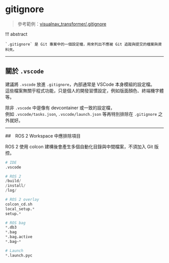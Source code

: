 # gitignore

> 參考範例：[visualnav_transformer/.gitignore](https://github.com/robodhruv/visualnav-transformer/blob/main/.gitignore)

!!! abstract 

    `.gitignore` 是 Git 專案中的一個設定檔，用來列出不應被 Git 追蹤與提交的檔案與資料夾。  

---

## 關於 `.vscode` 

建議將 `.vscode` 放進 `.gitignore`，內部通常是 VSCode 本身模組的設定檔。  
這些檔案無關乎程式功能，只是個人的開發習慣設定，例如版面顏色、終端機字體等。  

除非 `.vscode` 中是像有 devcontainer 或一致的設定檔，  
例如 `.vscode/tasks.json`, `.vscode/launch.json` 等再特別排除在 `.gitignore` 之外就好。  

---

##　ROS 2 Workspace 中應排除項目

ROS 2 使用 colcon 建構後會產生多個自動化目錄與中間檔案，不須加入 Git 版控。

``` py linenums="1"
# IDE
.vscode

# ROS 2
/build/
/install/
/log/

# ROS 2 overlay
colcon_cd.sh
local_setup.*
setup.*

# ROS bag
*.db3
*.bag
*.bag.active
*.bag~*

# Launch
*.launch.pyc
```